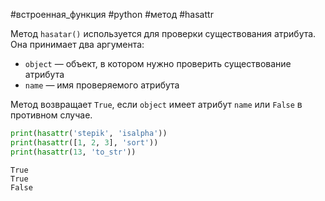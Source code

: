 #встроенная_функция #python #метод #hasattr

Метод `hasatar()` используется для проверки существования атрибута. Она принимает два аргумента:
- `object` — объект, в котором нужно проверить существование атрибута
- `name` — имя проверяемого атрибута

Метод возвращает `True`, если `object` имеет атрибут `name` или `False` в противном случае.
```python
print(hasattr('stepik', 'isalpha'))
print(hasattr([1, 2, 3], 'sort'))
print(hasattr(13, 'to_str'))
```
```
True
True
False
```